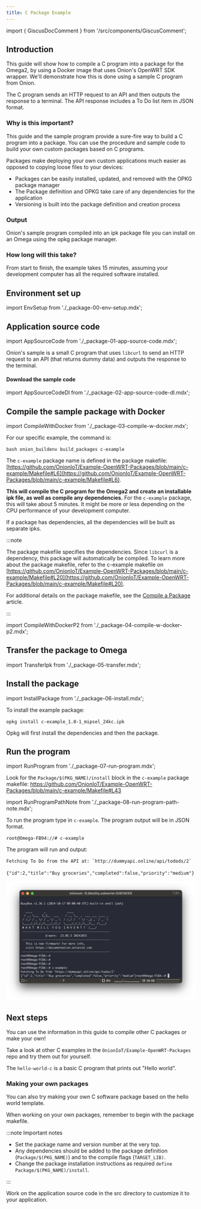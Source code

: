 ```yaml
---
title: C Package Example
---
```


import { GiscusDocComment } from '/src/components/GiscusComment';

## Introduction

This guide will show how to compile a C program into a package for the Omega2, by using a Docker image that uses Onion's OpenWRT SDK wrapper. We'll demonstrate how this is done using a sample C program from Onion.

The C program sends an HTTP request to an API and then outputs the response to a terminal. The API response includes a To Do list item in JSON format.

### Why is this important?

This guide and the sample program provide a sure-fire way to build a C program into a package. You can use the procedure and sample code to build your own custom packages based on C programs.

Packages make deploying your own custom applications much easier as opposed to copying loose files to your devices:
- Packages can be easily installed, updated, and removed with the OPKG package manager
- The Package definition and OPKG take care of any dependencies for the application
- Versioning is built into the package definition and creation process

### Output

Onion's sample program compiled into an ipk package file you can install on an Omega using the opkg package manager.

### How long will this take?

From start to finish, the example takes 15 minutes, assuming your development computer has all the required software installed.

## Environment set up

import EnvSetup from './_package-00-env-setup.mdx';

<EnvSetup/>

## Application source code

import AppSourceCode from './_package-01-app-source-code.mdx';

<AppSourceCode/>

Onion's sample is a small C program that uses `libcurl` to send an HTTP request to an API (that returns dummy data) and outputs the response to the terminal.

#### Download the sample code

import AppSourceCodeDl from './_package-02-app-source-code-dl.mdx';

<AppSourceCodeDl/>

## Compile the sample package with Docker

import CompileWithDocker from './_package-03-compile-w-docker.mdx';

<CompileWithDocker/>

For our specific example, the command is:

```shell
bash onion_buildenv build_packages c-example
```

The `c-example` package name is defined in the package makefile: [https://github.com/OnionIoT/Example-OpenWRT-Packages/blob/main/c-example/Makefile#L6](https://github.com/OnionIoT/Example-OpenWRT-Packages/blob/main/c-example/Makefile#L6).

**This will compile the C program for the Omega2 and create an installable ipk file, as well as compile any dependencies.** For the `c-example` package, this will take about 5 minutes. It might be more or less depending on the CPU performance of your development computer.

If a package has dependencies, all the dependencies will be built as separate ipks.

:::note

The package makefile specifies the dependencies. Since `libcurl` is a dependency, this package will automatically be compiled. To learn more about the package makefile, refer to the c-example makefile on [https://github.com/OnionIoT/Example-OpenWRT-Packages/blob/main/c-example/Makefile#L20](https://github.com/OnionIoT/Example-OpenWRT-Packages/blob/main/c-example/Makefile#L20).

For additional details on the package makefile, see the [Compile a Package](../../packages/compile-package) article.

:::

import CompileWithDockerP2 from './_package-04-compile-w-docker-p2.mdx';

<CompileWithDockerP2 ipkFilename="c-example_1.0-1_mipsel_24kc.ipk"/>

## Transfer the package to Omega

import TransferIpk from './_package-05-transfer.mdx';

<TransferIpk ipkFilename="c-example_1.0-1_mipsel_24kc.ipk"/>

## Install the package

import InstallPackage from './_package-06-install.mdx';

<InstallPackage/>


To install the example package:

```shell
opkg install c-example_1.0-1_mipsel_24kc.ipk
```

Opkg will first install the dependencies and then the package.

## Run the program

import RunProgram from './_package-07-run-program.mdx';

<RunProgram/>

Look for the `Package/$(PKG_NAME)/install` block in the `c-example` package makefile: https://github.com/OnionIoT/Example-OpenWRT-Packages/blob/main/c-example/Makefile#L43


import RunProgramPathNote from './_package-08-run-program-path-note.mdx';

<RunProgramPathNote/>

To run the program type in `c-example`. The program output will be in JSON format.

```shell
root@Omega-FB94://# c-example
```

The program will run and output:

```shell
Fetching To Do from the API at: `http://dummyapi.online/api/todods/2`

{"id":2,"title":"Buy groceries","completed":false,"priority":"medium"}
```

![output of c-example program on omega command line](./assets/c-example-output.png)

## Next steps

You can use the information in this guide to compile other C packages or make your own!

Take a look at other C examples in the `OnionIoT/Example-OpenWRT-Packages` repo and try them out for yourself.

The `hello-world-c` is a basic C program that prints out "Hello world".

### Making your own packages

You can also try making your own C software package based on the hello world template.

When working on your own packages, remember to begin with the package makefile.

:::note Important notes

- Set the package name and version number at the very top.
- Any dependencies should be added to the package definition (`Package/$(PKG_NAME)`) and to the compile flags (`TARGET_LIB)`.
- Change the package installation instructions as required `define Package/$(PKG_NAME)/install`.

:::

Work on the application source code in the src directory to customize it to your application.

<GiscusDocComment />
